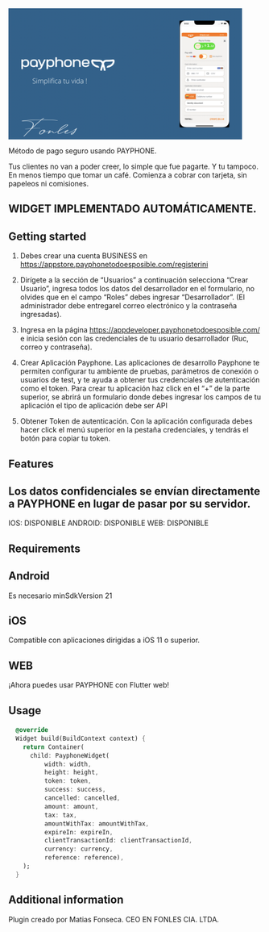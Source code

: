 <!-- 
This README describes the package. If you publish this package to pub.dev,
this README's contents appear on the landing page for your package.

For information about how to write a good package README, see the guide for
[writing package pages](https://dart.dev/guides/libraries/writing-package-pages). 

For general information about developing packages, see the Dart guide for
[creating packages](https://dart.dev/guides/libraries/create-library-packages)
and the Flutter guide for
[developing packages and plugins](https://flutter.dev/developing-packages). 
-->






  
<a href="https://github.com/Matiasfons/payphone_flutter/blob/main/images/captura.png">
    <img src="https://github.com/Matiasfons/payphone_flutter/blob/main/images/captura.png" alt="FONLES logo" title="FONLES" align="center" height="260" />
</a>




Método de pago seguro usando PAYPHONE.

Tus clientes no van a poder creer, lo simple que fue pagarte.
Y tu tampoco.
En menos tiempo que tomar un café. Comienza a cobrar con tarjeta, sin papeleos ni comisiones.

## WIDGET IMPLEMENTADO AUTOMÁTICAMENTE.

## Getting started

1. Debes crear una cuenta BUSINESS en https://appstore.payphonetodoesposible.com/registerini

2. Dirígete a la sección de “Usuarios” a continuación selecciona “Crear Usuario”, ingresa todos los datos del desarrollador en el formulario, no olvides que en el campo “Roles” debes ingresar “Desarrollador”. (El administrador debe entregarel correo electrónico y la contraseña ingresadas).

3. Ingresa en la página https://appdeveloper.payphonetodoesposible.com/ e inicia sesión con las credenciales de tu usuario desarrollador (Ruc, correo y contraseña).

4. Crear Aplicación Payphone. Las aplicaciones de desarrollo Payphone te permiten configurar tu ambiente de pruebas, parámetros de conexión o usuarios de test, y te ayuda a obtener tus credenciales de autenticación como el token. Para crear tu aplicación haz click en  el “+”  de la parte superior, se abrirá un formulario donde debes ingresar los campos de tu aplicación el tipo de aplicación debe ser API 

5. Obtener Token de autenticación. Con la aplicación configurada debes hacer click el menú superior en la pestaña credenciales, y tendrás el botón para copiar tu token.


## Features

## Los datos confidenciales se envían directamente a PAYPHONE en lugar de pasar por su servidor.

IOS: DISPONIBLE
ANDROID: DISPONIBLE
WEB: DISPONIBLE

## Requirements

## Android

Es necesario minSdkVersion 21

## iOS
Compatible con aplicaciones dirigidas a iOS 11 o superior.

## WEB
¡Ahora puedes usar PAYPHONE con Flutter web! 


## Usage

```dart
  @override
  Widget build(BuildContext context) {
    return Container(
      child: PayphoneWidget(
          width: width,
          height: height,
          token: token,
          success: success,
          cancelled: cancelled,
          amount: amount,
          tax: tax,
          amountWithTax: amountWithTax,
          expireIn: expireIn,
          clientTransactionId: clientTransactionId,
          currency: currency,
          reference: reference),
    );
  }
```

## Additional information

Plugin creado por Matias Fonseca. CEO EN FONLES CIA. LTDA.

